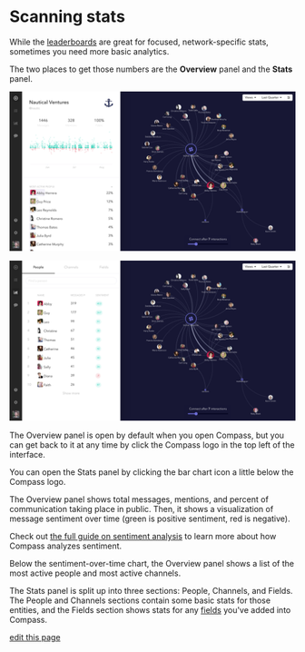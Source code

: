 # Scanning stats

While the [leaderboards](/guides/understanding-leaderboards.html) are great for focused, network-specific stats, sometimes you need more basic analytics.

The two places to get those numbers are the **Overview** panel and the **Stats** panel.

![](/images/overview.png)

![](/images/stats.png)

The Overview panel is open by default when you open Compass, but you can get back to it at any time by click the Compass logo in the top left of the interface.

You can open the Stats panel by clicking the bar chart icon <i class="fa fa-charts-bar">  </i> a little below the Compass logo.

The Overview panel shows total messages, mentions, and percent of communication taking place in public. Then, it shows a visualization of message sentiment over time (green is positive sentiment, red is negative).

Check out [the full guide on sentiment analysis](/guides/sentiment-analysis.html) to learn more about how Compass analyzes sentiment.

Below the sentiment-over-time chart, the Overview panel shows a list of the most active people and most active channels.

The Stats panel is split up into three sections: People, Channels, and Fields. The People and Channels sections contain some basic stats for those entities, and the Fields section shows stats for any [fields](/guides/fields.html) you've added into Compass.


<span class="edit-link"><a href="https://github.com/kumu/compass-docs/blob/master/guides/scanning-stats.md" target="_blank"><i class="fa fa-github"></i> edit this page</a></span>
